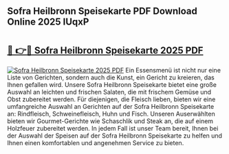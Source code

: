 ## Sofra Heilbronn Speisekarte PDF Download Online 2025 IUqxP

# <h2><a href="http://gcb06q9.nevu.top/?p=Sofra+Heilbronn+Speisekarte">🔗 👉🔴 Sofra Heilbronn Speisekarte 2025 PDF</a></h2>

[![Sofra Heilbronn Speisekarte 2025 PDF](https://i.imgur.com/dBaPXMq.png)](http://gcb06q9.nevu.top/?p=Sofra+Heilbronn+Speisekarte)
Ein Essensmenü ist nicht nur eine Liste von Gerichten, sondern auch die Kunst, ein Gericht zu kreieren, das Ihnen gefallen wird. Unsere Sofra Heilbronn Speisekarte bietet eine große Auswahl an leichten und frischen Salaten, die mit frischem Gemüse und Obst zubereitet werden. Für diejenigen, die Fleisch lieben, bieten wir eine umfangreiche Auswahl an Gerichten auf der Sofra Heilbronn Speisekarte an: Rindfleisch, Schweinefleisch, Huhn und Fisch. Unseren Auserwählten bieten wir Gourmet-Gerichte wie Schaschlik und Steak an, die auf einem Holzfeuer zubereitet werden. In jedem Fall ist unser Team bereit, Ihnen bei der Auswahl der Speisen auf der Sofra Heilbronn Speisekarte zu helfen und Ihnen einen komfortablen und angenehmen Service zu bieten.
